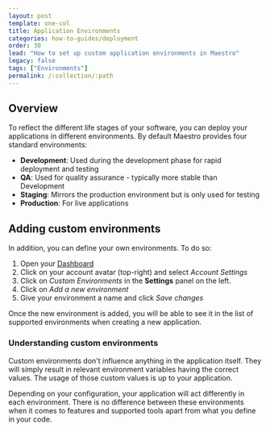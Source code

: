 ```yaml
---
layout: post
template: one-col
title: Application Environments
categories: how-to-guides/deployment
order: 30
lead: "How to set up custom application environments in Maestro"
legacy: false
tags: ["Environments"]
permalink: /:collection/:path
---
```


## Overview

To reflect the different life stages of your software, you can deploy your applications in different environments. By default Maestro provides four standard environments:

* **Development**: Used during the development phase for rapid deployment and testing
* **QA**: Used for quality assurance - typically more stable than Development
* **Staging**: Mirrors the production environment but is only used for testing
* **Production**: For live applications

## Adding custom environments

In addition, you can define your own environments. To do so:

1. Open your [Dashboard](https://app.cloud66.com/dashboard)
2. Click on your account avatar (top-right) and select *Account Settings*
3. Click on *Custom Environments* in the **Settings** panel on the left.
4. Click on *Add a new environment*
5. Give your environment a name and click *Save changes*

Once the new environment is added, you will be able to see it in the list of supported environments when creating a new application. 

### Understanding custom environments

Custom environments don't influence anything in the application itself. They will simply result in relevant environment variables having the correct values. The usage of those custom values is up to your application.

Depending on your configuration, your application will act differently in each environment.  There is no difference between these environments when it comes to features and supported tools apart from what you define in your code.
